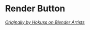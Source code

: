 # Render Button

*[Originally by Hokuss on Blender Artists](https://blenderartists.org/t/render-button-camera-manager-for-blender-3-quick-fix-07-04-2022-v0-3-9/1159414)*